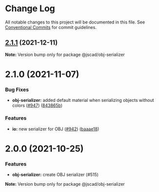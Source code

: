 # Change Log

All notable changes to this project will be documented in this file.
See [Conventional Commits](https://conventionalcommits.org) for commit guidelines.

## [2.1.1](https://github.com/jscad/OpenJSCAD.org/compare/@jscad/obj-serializer@2.1.0...@jscad/obj-serializer@2.1.1) (2021-12-11)

**Note:** Version bump only for package @jscad/obj-serializer





# 2.1.0 (2021-11-07)


### Bug Fixes

* **obj-serializer:** added default material when serializing objects without colors ([#947](https://github.com/jscad/OpenJSCAD.org/issues/947)) ([843865b](https://github.com/jscad/OpenJSCAD.org/commit/843865b94f4d348ea67523b6d442f9c562bef021))


### Features

* **io:** new serializer for OBJ ([#942](https://github.com/jscad/OpenJSCAD.org/issues/942)) ([baaae18](https://github.com/jscad/OpenJSCAD.org/commit/baaae18ad55252ec71b074bd85dea7d137a22eb8))





# 2.0.0 (2021-10-25)

### Features

* **obj-serializer:** create OBJ serializer (#515)





**Note:** Version bump only for package @jscad/obj-serializer
